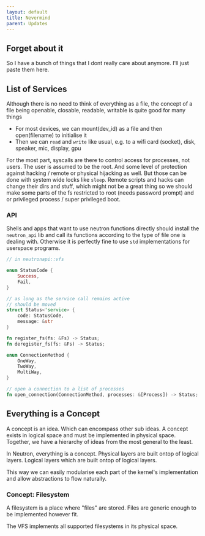 ```yaml
---
layout: default
title: Nevermind
parent: Updates
---
```


## Forget about it

So I have a bunch of things that I dont really care about anymore. I'll just paste them here.

## List of Services

Although there is no need to think of everything as a file, the concept of a file being openable, closable, readable, writable is quite good for many things

- For most devices, we can mount(dev_id) as a file and then open(filename) to initialise it
- Then we can `read` and `write` like usual, e.g. to a wifi card (socket), disk, speaker, mic, display, gpu

For the most part, syscalls are there to control access for processes, not users. The user is assumed to be the root. And some level of protection against hacking / remote or physical hijacking as well. But those can be done with system wide locks like `sleep`. Remote scripts and hacks can change their dirs and stuff, which might not be a great thing so we should make some parts of the fs restricted to root (needs password prompt) and or privileged process / super privileged boot.

### API

Shells and apps that want to use neutron functions directly should install the `neutron_api` lib and call its functions according to the type of file one is dealing with. Otherwise it is perfectly fine to use `std` implementations for userspace programs.

```rust
// in neutronapi::vfs

enum StatusCode {
    Success,
    Fail,
}

// as long as the service call remains active
// should be moved
struct Status<'service> {
    code: StatusCode,
    message: &str
}

fn register_fs(fs: &Fs) -> Status;
fn deregister_fs(fs: &Fs) -> Status;

enum ConnectionMethod {
    OneWay,
    TwoWay,
    MultiWay,
}

// open a connection to a list of processes
fn open_connection(ConnectionMethod, processes: &[Process]) -> Status;
```

## Everything is a Concept

A concept is an idea. Which can encompass other sub ideas. A concept exists in logical space and must be implemented in physical space. Together, we have a hierarchy of ideas from the most general to the least.

In Neutron, everything is a concept. Physical layers are built ontop of logical layers. Logical layers which are built ontop of logical layers.

This way we can easily modularise each part of the kernel's implementation and allow abstractions to flow naturally.

### Concept: Filesystem

A filesystem is a place where "files" are stored. Files are generic enough to be implemented however fit.

The VFS implements all supported filesystems in its physical space.
